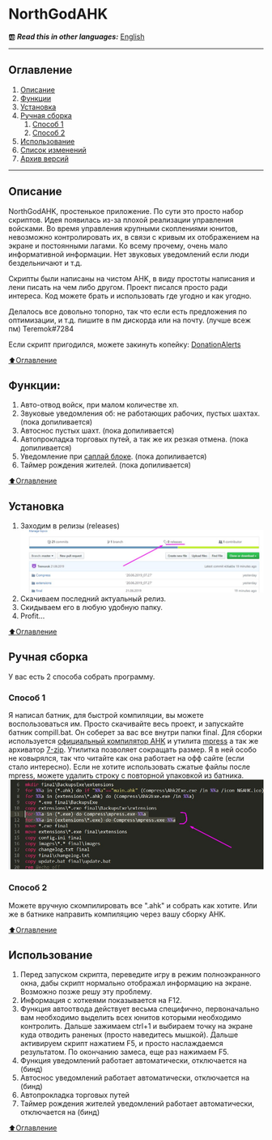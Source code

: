 # NorthGodAHK
:ab: ***Read this in other languages:*** [English](https://github.com/Tremorok/NorthGodAHK/blob/master/README.en.MD)
____
## Оглавление
1. [Описание](#Описание)
2. [Функции](#Функции)
3. [Установка](#Установка)
4. [Ручная сборка](#Ручная-сборка)
    1. [Способ 1](#Способ-1)
    2. [Способ 2](#Способ-2)
5. [Использование](#Использование)
6. [Список изменений](https://github.com/Tremorok/NorthGodAHK/blob/master/changelog.txt)
7. [Архив версий](https://github.com/Tremorok/NorthGodAHK/tree/master/release)
____

## Описание
NorthGodAHK, простенькое приложение. По сути это просто набор скриптов. Идея появилась из-за плохой реализации управления войсками. Во время управления крупными скоплениями юнитов, невозможно контролировать их, в связи с кривым их отображением на экране и постоянными лагами. Ко всему прочему, очень мало информативной информации. Нет звуковых уведомлений если люди бездельничают и т.д.

Скрипты были написаны на чистом AHK, в виду простоты написания и лени писать на чем либо другом. Проект писался просто ради интереса. Код можете брать и использовать где угодно и как угодно.

Делалось все довольно топорно, так что если есть предложения по оптимизации, и т.д. пишите в пм дискорда или на почту. (лучше всеж пм) Teremok#7284

Если скрипт пригодился, можете закинуть копейку: [DonationAlerts](https://www.donationalerts.com/r/teremoklive)

[:arrow_up:Оглавление](#Оглавление)

## Функции:
1. Авто-отвод войск, при малом количестве хп.
2. Звуковые уведомления об: не работающих рабочих, пустых шахтах. (пока допиливается)
3. Автоснос пустых шахт. (пока допиливается)
4. Автопрокладка торговых путей, а так же их резкая отмена. (пока допиливается)
5. Уведомление при [саплай блоке](https://liquipedia.net/starcraft/Supply_block). (пока допиливается)
6. Таймер рождения жителей. (пока допиливается)

[:arrow_up:Оглавление](#Оглавление)

## Установка
1.  Заходим в релизы (releases)
![Alt-текст](https://raw.githubusercontent.com/Tremorok/NorthGodAHK/master/readmeimages/Screenshot_1.jpg "Screenshot_1.jpg")
2. Скачиваем последний актуальный релиз.
3. Скидываем его в любую удобную папку.
4. Profit...

[:arrow_up:Оглавление](#Оглавление)

## Ручная сборка
У вас есть 2 способа собрать программу.
### Способ 1
Я написал батник, для быстрой компиляции, вы можете воспользоваться им. Просто скачивайте весь проект, и запускайте батник compill.bat. Он соберет за вас все внутри папки final. Для сборки используется [официальный компилятор AHK](https://www.autohotkey.com/download/) и утилита [mpress](https://www.autohotkey.com/mpress/mpress_web.htm) а так же архиватор [7-zip](https://www.7-zip.org/). Утилитка позволяет сокращать размер. Я в ней особо не ковырялся, так что читайте как она работает на офф сайте (если стало интересно). Если не хотите использовать сжатые файлы после mpress, можете удалить строку с повторной упаковкой из батника.
![Alt-текст](https://raw.githubusercontent.com/Tremorok/NorthGodAHK/master/readmeimages/Screenshot_2.jpg "Screenshot_2.jpg")
### Способ 2
Можете вручную скомпилировать все ".ahk" и собрать как хотите. Или же в батнике направить компиляцию через вашу сборку AHK.

[:arrow_up:Оглавление](#Оглавление)

## Использование

1. Перед запуском скрипта, переведите игру в режим полноэкранного окна, дабы скрипт нормально отображал информацию на экране. Возможно позже решу эту проблему.
2. Информация с хоткеями показывается на F12.
3. Функция автоотвода действует весьма специфично, первоначально вам необходимо выделить всех юнитов которыми необходимо контролить. Дальше зажимаем ctrl+1 и выбираем точку на экране куда отводить раненых (просто наведитесь мышкой). Дальше активируем скрипт нажатием F5, и просто наслаждаемся результатом. По окончанию замеса, еще раз нажимаем F5.
4. Функция уведомлений работает автоматически, отключается на (бинд)
5. Автоснос уведомлений работает автоматически, отключается на (бинд)
6. Автопрокладка торговых путей
7. Таймер рождения жителей уведомлений работает автоматически, отключается на (бинд)

[:arrow_up:Оглавление](#Оглавление)